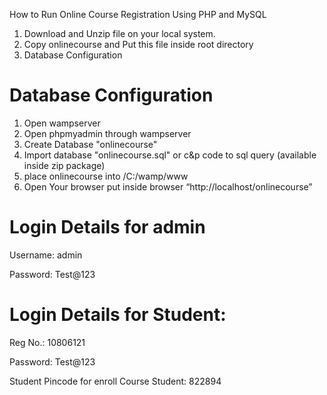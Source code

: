 How to Run Online Course Registration Using PHP and MySQL

1. Download and Unzip file on your local system.
2. Copy onlinecourse and Put this file inside root directory
3. Database Configuration

# Database Configuration

1. Open wampserver
2. Open phpmyadmin through wampserver
3. Create Database "onlinecourse"
4. Import database "onlinecourse.sql" or c&p code to sql query (available inside zip package)
5. place onlinecourse into /C:/wamp/www
6. Open Your browser put inside browser “http://localhost/onlinecourse” 


# Login Details for admin 

Username: admin

Password: Test@123

# Login Details for Student: 

Reg No.: 10806121

Password: Test@123

Student Pincode for enroll Course Student: 822894
